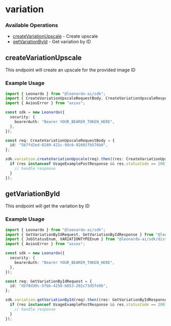 # variation

### Available Operations

* [createVariationUpscale](#createvariationupscale) - Create upscale
* [getVariationById](#getvariationbyid) - Get variation by ID

## createVariationUpscale

This endpoint will create an upscale for the provided image ID

### Example Usage

```typescript
import { Leonardo } from "@leonardo-ai/sdk";
import { CreateVariationUpscaleRequestBody, CreateVariationUpscaleResponse } from "@leonardo-ai/sdk/dist/sdk/models/operations";
import { AxiosError } from "axios";

const sdk = new Leonardo({
  security: {
    bearerAuth: "Bearer YOUR_BEARER_TOKEN_HERE",
  },
});

const req: CreateVariationUpscaleRequestBody = {
  id: "5b7fd2ed-0289-421c-9dc6-92601fb576b0",
};

sdk.variation.createVariationUpscale(req).then((res: CreateVariationUpscaleResponse | AxiosError) => {
  if (res instanceof UsageExamplePostResponse && res.statusCode == 200) {
    // handle response
  }
});
```

## getVariationById

This endpoint will get the variation by ID

### Example Usage

```typescript
import { Leonardo } from "@leonardo-ai/sdk";
import { GetVariationByIdRequest, GetVariationByIdResponse } from "@leonardo-ai/sdk/dist/sdk/models/operations";
import { JobStatusEnum, VARIATIONTYPEEnum } from "@leonardo-ai/sdk/dist/sdk/models/shared";
import { AxiosError } from "axios";

const sdk = new Leonardo({
  security: {
    bearerAuth: "Bearer YOUR_BEARER_TOKEN_HERE",
  },
});

const req: GetVariationByIdRequest = {
  id: "d5f0d30c-5fbb-4258-b053-202c73d5fe9b",
};

sdk.variation.getVariationById(req).then((res: GetVariationByIdResponse | AxiosError) => {
  if (res instanceof UsageExamplePostResponse && res.statusCode == 200) {
    // handle response
  }
});
```
